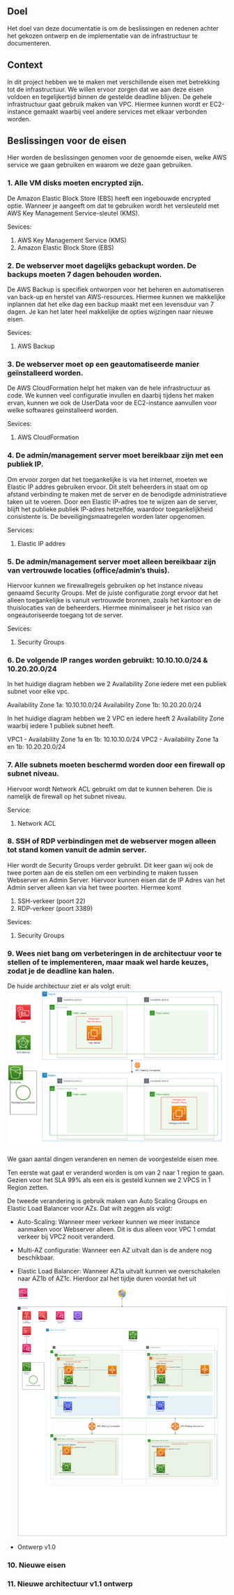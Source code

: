 ## Doel  
Het doel van deze documentatie is om de beslissingen en redenen achter het gekozen ontwerp en de implementatie van de infrastructuur te documenteren.

## Context  
In dit project hebben we te maken met verschillende eisen met betrekking tot de infrastructuur. We willen ervoor zorgen dat we aan deze eisen voldoen en tegelijkertijd binnen de gestelde deadline blijven. De gehele infrastructuur gaat gebruik maken van VPC. Hiermee kunnen wordt er EC2-instance gemaakt waarbij veel andere services met elkaar verbonden worden.

## Beslissingen voor de eisen  
Hier worden de beslissingen genomen voor de genoemde eisen, welke AWS service we gaan gebruiken en waarom we deze gaan gebruiken.

### 1. Alle VM disks moeten encrypted zijn.  
De Amazon Elastic Block Store (EBS) heeft een ingebouwde encrypted optie. Wanneer je aangeeft om dat te gebruiken wordt het versleuteld met AWS Key Management Service-sleutel (KMS). 

Sevices:
1) AWS Key Management Service (KMS)
2) Amazon Elastic Block Store (EBS)

### 2. De webserver moet dagelijks gebackupt worden. De backups moeten 7 dagen behouden worden.  
De AWS Backup is specifiek ontworpen voor het beheren en automatiseren van back-up en herstel van AWS-resources. Hiermee kunnen we makkelijke inplannen dat het elke dag een backup maakt met een levensduur van 7 dagen. Je kan het later heel makkelijke de opties wijzingen naar nieuwe eisen. 

Sevices:
1) AWS Backup

### 3. De webserver moet op een geautomatiseerde manier geïnstalleerd worden.  
De AWS CloudFormation helpt het maken van de hele infrastructuur as code. We kunnen veel configuratie invullen en daarbij tijdens het maken ervan, kunnen we ook de UserData voor de EC2-instance aanvullen voor welke softwares geïnstalleerd worden. 
   
   Sevices:
   1) AWS CloudFormation


### 4. De admin/management server moet bereikbaar zijn met een publiek IP.  
Om ervoor zorgen dat het toegankelijke is via het internet, moeten we Elastic IP addres gebruiken ervoor. Dit stelt beheerders in staat om op afstand verbinding te maken met de server en de benodigde administratieve taken uit te voeren. Door een Elastic IP-adres toe te wijzen aan de server, blijft het publieke publiek IP-adres hetzelfde, waardoor toegankelijkheid consistente is. De beveiligingsmaatregelen worden later opgenomen.
   
Services:
1) Elastic IP addres

### 5. De admin/management server moet alleen bereikbaar zijn van vertrouwde locaties (office/admin’s thuis).  
Hiervoor kunnen we firewallregels gebruiken op het instance niveau genaamd Security Groups. Met de juiste configuratie zorgt ervoor dat het alleen toegankelijke is vanuit vertrouwde bronnen, zoals het kantoor en de thuislocaties van de beheerders. Hiermee minimaliseer je het risico van ongeautoriseerde toegang tot de server.

   Sevices:
   1)  Security Groups

### 6. De volgende IP ranges worden gebruikt: 10.10.10.0/24 & 10.20.20.0/24  
In het huidige diagram hebben we 2 Availability Zone iedere met een publiek subnet voor elke vpc.

Availability Zone 1a: 10.10.10.0/24
Availability Zone 1b: 10.20.20.0/24

In het huidige diagram hebben we 2 VPC en iedere heeft 2 Availability Zone waarbij iedere 1 publiek subnet heeft. 

VPC1 - Availability Zone 1a en 1b: 10.10.10.0/24
VPC2 - Availability Zone 1a en 1b: 10.20.20.0/24

### 7. Alle subnets moeten beschermd worden door een firewall op subnet niveau.  
Hiervoor wordt Network ACL gebruikt om dat te kunnen beheren. Die is namelijk de firewall op het subnet niveau.

Service:
1) Network ACL
   
### 8. SSH of RDP verbindingen met de webserver mogen alleen tot stand komen vanuit de admin server.  
Hier wordt de Security Groups verder gebruikt. Dit keer gaan wij ook de twee porten aan de eis stellen om een verbinding te maken tussen Webserver en Admin Server. Hiervoor kunnen eisen dat de IP Adres van het Admin server alleen kan via het twee poorten. Hiermee komt
1) SSH-verkeer (poort 22) 
2) RDP-verkeer (poort 3389)

Sevices:
1)  Security Groups
   

### 9. Wees niet bang om verbeteringen in de architectuur voor te stellen of te implementeren, maar maak wel harde keuzes, zodat je de deadline kan halen.

De huide architectuur ziet er als volgt eruit:
![AWS Architectuur Huidige Situatie](/04_Project/img/AWS%20Architectuur%20Huidige%20Situatie.png "AWS Architectuur Huidige Situatie")

We gaan aantal dingen veranderen en nemen de voorgestelde eisen mee.

Ten eerste wat gaat er veranderd worden is om van 2 naar 1 region te gaan. Gezien voor het SLA 99% als een eis is gesteld kunnen we 2 VPCS in 1 Region zetten. 

De tweede verandering is gebruik maken van Auto Scaling Groups en Elastic Load Balancer voor AZs. Dat wilt zeggen als volgt:
- Auto-Scaling: Wanneer meer verkeer kunnen we meer instance aanmaken voor Webserver alleen. Dit is dus alleen voor VPC 1 omdat verkeer bij VPC2 nooit veranderd.
- Multi-AZ configuratie: Wanneer een AZ uitvalt dan is de andere nog beschikbaar.
- Elastic Load Balancer: Wanneer AZ1a uitvalt kunnen we overschakelen naar AZ1b of AZ1c. Hierdoor zal het tijdje duren voordat het uit


	![AWS Architectuur Huidige Situatie](/04_Project/img/AWS%20Architectuur%20Nieuwe%20Ontwerp.png "AWS Architectuur Huidige Situatie")

- Ontwerp v1.0 




### 10. Nieuwe eisen 





### 11. Nieuwe architectuur v1.1 ontwerp